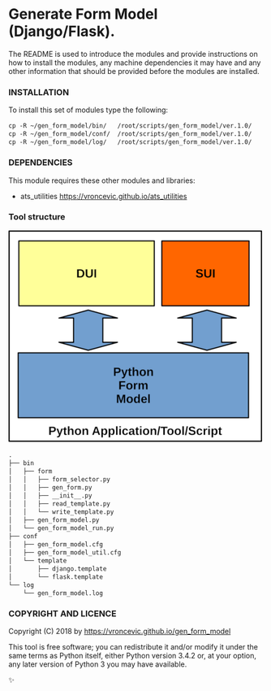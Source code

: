 # Generate Form Model (Django/Flask).

The README is used to introduce the modules and provide instructions on
how to install the modules, any machine dependencies it may have and any
other information that should be provided before the modules are installed.

### INSTALLATION

To install this set of modules type the following:

```
cp -R ~/gen_form_model/bin/   /root/scripts/gen_form_model/ver.1.0/
cp -R ~/gen_form_model/conf/  /root/scripts/gen_form_model/ver.1.0/
cp -R ~/gen_form_model/log/   /root/scripts/gen_form_model/ver.1.0/
```

### DEPENDENCIES

This module requires these other modules and libraries:

* ats_utilities https://vroncevic.github.io/ats_utilities

### Tool structure

![alt tag](https://raw.githubusercontent.com/vroncevic/gen_form_model/dev/python-tool-docs/gen_form_model.png)

```
.
├── bin
│   ├── form
│   │   ├── form_selector.py
│   │   ├── gen_form.py
│   │   ├── __init__.py
│   │   ├── read_template.py
│   │   └── write_template.py
│   ├── gen_form_model.py
│   └── gen_form_model_run.py
├── conf
│   ├── gen_form_model.cfg
│   ├── gen_form_model_util.cfg
│   └── template
│       ├── django.template
│       └── flask.template
└── log
    └── gen_form_model.log

```

### COPYRIGHT AND LICENCE

Copyright (C) 2018 by https://vroncevic.github.io/gen_form_model

This tool is free software; you can redistribute it and/or modify
it under the same terms as Python itself, either Python version 3.4.2 or,
at your option, any later version of Python 3 you may have available.

:sparkles:
